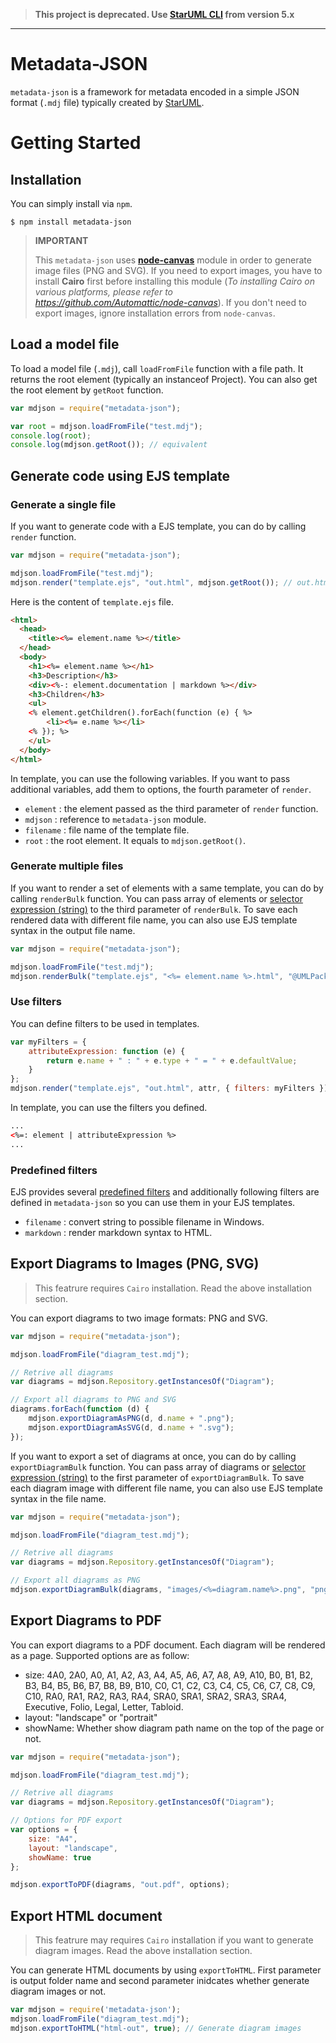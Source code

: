 > __This project is deprecated. Use [StarUML CLI](https://docs.staruml.io/user-guide/cli-command-line-interface) from version 5.x__

---

Metadata-JSON
=============

`metadata-json` is a framework for metadata encoded in a simple JSON format (`.mdj` file) typically created by [StarUML](http://staruml.io).

Getting Started
===============

Installation
------------

You can simply install via `npm`.

```shell
$ npm install metadata-json
```

> **IMPORTANT**
>
> This `metadata-json` uses [**node-canvas**](https://github.com/Automattic/node-canvas) module in order to generate image files (PNG and SVG).
> If you need to export images, you have to install **Cairo** first before installing this module (_To installing Cairo on various platforms, please refer to https://github.com/Automattic/node-canvas_).
> If you don't need to export images, ignore installation errors from `node-canvas`.


Load a model file
-----------------

To load a model file (`.mdj`), call `loadFromFile` function with a file path. It returns the root element (typically an instanceof Project). You can also get the root element by `getRoot` function.

```javascript
var mdjson = require("metadata-json");

var root = mdjson.loadFromFile("test.mdj");
console.log(root);
console.log(mdjson.getRoot()); // equivalent
```

Generate code using EJS template
--------------------------------

### Generate a single file

If you want to generate code with a EJS template, you can do by calling `render` function.


```javascript
var mdjson = require("metadata-json");

mdjson.loadFromFile("test.mdj");
mdjson.render("template.ejs", "out.html", mdjson.getRoot()); // out.html file generated.

```

Here is the content of `template.ejs` file.

```html
<html>
  <head>
    <title><%= element.name %></title>
  </head>
  <body>
    <h1><%= element.name %></h1>
    <h3>Description</h3>
    <div><%-: element.documentation | markdown %></div>
    <h3>Children</h3>
    <ul>
    <% element.getChildren().forEach(function (e) { %>
        <li><%= e.name %></li>
    <% }); %>
    </ul>
  </body>
</html>
```

In template, you can use the following variables. If you want to pass additional variables, add them to options, the fourth parameter of `render`.

* `element` : the element passed as the third parameter of `render` function.
* `mdjson` : reference to `metadata-json` module.
* `filename` : file name of the template file.
* `root` : the root element. It equals to `mdjson.getRoot()`.

### Generate multiple files

If you want to render a set of elements with a same template, you can do by calling `renderBulk` function. You can pass array of elements or [selector expression (string)](https://github.com/staruml/metadata-json/wiki/SelectorExpression) to the third parameter of `renderBulk`. To save each rendered data with different file name, you can also use EJS template syntax in the output file name.

```javascript
var mdjson = require("metadata-json");

mdjson.loadFromFile("test.mdj");
mdjson.renderBulk("template.ejs", "<%= element.name %>.html", "@UMLPackage");
```

### Use filters

You can define filters to be used in templates.

```javascript
var myFilters = {
    attributeExpression: function (e) {
        return e.name + " : " + e.type + " = " + e.defaultValue;
    }
};
mdjson.render("template.ejs", "out.html", attr, { filters: myFilters }); // out.html file generated.
```

In template, you can use the filters you defined.

```html
...
<%=: element | attributeExpression %>
...
```

### Predefined filters

EJS provides several [predefined filters](https://github.com/tj/ejs#filter-list) and additionally following filters are defined in `metadata-json` so you can use them in your EJS templates.

* `filename` : convert string to possible filename in Windows.
* `markdown` : render markdown syntax to HTML.


Export Diagrams to Images (PNG, SVG)
------------------------------------

> This featrure requires `Cairo` installation. Read the above installation section.

You can export diagrams to two image formats: PNG and SVG.

```javascript
var mdjson = require("metadata-json");

mdjson.loadFromFile("diagram_test.mdj");

// Retrive all diagrams
var diagrams = mdjson.Repository.getInstancesOf("Diagram");

// Export all diagrams to PNG and SVG
diagrams.forEach(function (d) {
    mdjson.exportDiagramAsPNG(d, d.name + ".png");
    mdjson.exportDiagramAsSVG(d, d.name + ".svg");
});
```

If you want to export a set of diagrams at once, you can do by calling `exportDiagramBulk` function.
You can pass array of diagrams or [selector expression (string)](https://github.com/staruml/metadata-json/wiki/SelectorExpression) to the first parameter of `exportDiagramBulk`.
To save each diagram image with different file name, you can also use EJS template syntax in the file name.

```javascript
var mdjson = require("metadata-json");

mdjson.loadFromFile("diagram_test.mdj");

// Retrive all diagrams
var diagrams = mdjson.Repository.getInstancesOf("Diagram");

// Export all diagrams as PNG
mdjson.exportDiagramBulk(diagrams, "images/<%=diagram.name%>.png", "png");
```

Export Diagrams to PDF
----------------------

You can export diagrams to a PDF document. Each diagram will be rendered as a page. Supported options are as follow:

* size: 4A0, 2A0, A0, A1, A2, A3, A4, A5, A6, A7, A8, A9, A10, B0, B1, B2, B3, B4, B5, B6, B7, B8, B9, B10, C0, C1, C2, C3, C4, C5, C6, C7, C8, C9, C10, RA0, RA1, RA2, RA3, RA4, SRA0, SRA1, SRA2, SRA3, SRA4, Executive, Folio, Legal, Letter, Tabloid.
* layout: "landscape" or "portrait"
* showName: Whether show diagram path name on the top of the page or not.

```javascript
var mdjson = require("metadata-json");

mdjson.loadFromFile("diagram_test.mdj");

// Retrive all diagrams
var diagrams = mdjson.Repository.getInstancesOf("Diagram");

// Options for PDF export
var options = {
    size: "A4",
    layout: "landscape",
    showName: true
};

mdjson.exportToPDF(diagrams, "out.pdf", options);
```

Export HTML document
--------------------

> This featrure may requires `Cairo` installation if you want to generate diagram images. Read the above installation section.

You can generate HTML documents by using `exportToHTML`. First parameter is output folder name and second parameter inidcates whether generate diagram images or not.

```javascript
var mdjson = require('metadata-json');
mdjson.loadFromFile("diagram_test.mdj");
mdjson.exportToHTML("html-out", true); // Generate diagram images
```
